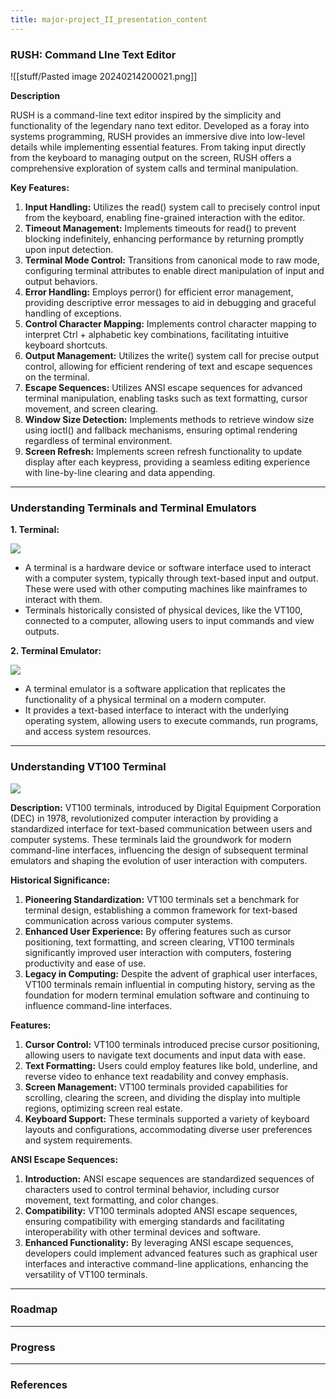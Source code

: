 ```yaml
---
title: major-project_II_presentation_content
---
```

### RUSH: Command LIne Text Editor

![[stuff/Pasted image 20240214200021.png]]

**Description**

RUSH is a command-line text editor inspired by the simplicity and functionality of the legendary nano text editor. Developed as a foray into systems programming, RUSH provides an immersive dive into low-level details while implementing essential features. From taking input directly from the keyboard to managing output on the screen, RUSH offers a comprehensive exploration of system calls and terminal manipulation.


**Key Features:**

1. **Input Handling:** Utilizes the read() system call to precisely control input from the keyboard, enabling fine-grained interaction with the editor.
2. **Timeout Management:** Implements timeouts for read() to prevent blocking indefinitely, enhancing performance by returning promptly upon input detection.
3. **Terminal Mode Control:** Transitions from canonical mode to raw mode, configuring terminal attributes to enable direct manipulation of input and output behaviors.
4. **Error Handling:** Employs perror() for efficient error management, providing descriptive error messages to aid in debugging and graceful handling of exceptions.
5. **Control Character Mapping:** Implements control character mapping to interpret Ctrl + alphabetic key combinations, facilitating intuitive keyboard shortcuts.
6. **Output Management:** Utilizes the write() system call for precise output control, allowing for efficient rendering of text and escape sequences on the terminal.
7. **Escape Sequences:** Utilizes ANSI escape sequences for advanced terminal manipulation, enabling tasks such as text formatting, cursor movement, and screen clearing.
8. **Window Size Detection:** Implements methods to retrieve window size using ioctl() and fallback mechanisms, ensuring optimal rendering regardless of terminal environment.
9. **Screen Refresh:** Implements screen refresh functionality to update display after each keypress, providing a seamless editing experience with line-by-line clearing and data appending.

---

### Understanding Terminals and Terminal Emulators

**1. Terminal:**

![](https://i.pcmag.com/imagery/lineups/01BRew0rpQZr6y8VTnrj7jb-1.fit_lim.size_1200x630.v1569492764.jpg)

- A terminal is a hardware device or software interface used to interact with a computer system, typically through text-based input and output. These were used with other computing machines like mainframes to interact with them.
- Terminals historically consisted of physical devices, like the VT100, connected to a computer, allowing users to input commands and view outputs.

**2. Terminal Emulator:**

![](https://i.imgur.com/DoyiLTS.png)

- A terminal emulator is a software application that replicates the functionality of a physical terminal on a modern computer.
- It provides a text-based interface to interact with the underlying operating system, allowing users to execute commands, run programs, and access system resources.



---

### Understanding VT100 Terminal

![](https://www.oldcomputr.com/wp-content/uploads/2015/11/digital_vt100-7349.jpg)

**Description:** VT100 terminals, introduced by Digital Equipment Corporation (DEC) in 1978, revolutionized computer interaction by providing a standardized interface for text-based communication between users and computer systems. These terminals laid the groundwork for modern command-line interfaces, influencing the design of subsequent terminal emulators and shaping the evolution of user interaction with computers.

**Historical Significance:**

1. **Pioneering Standardization:** VT100 terminals set a benchmark for terminal design, establishing a common framework for text-based communication across various computer systems.
2. **Enhanced User Experience:** By offering features such as cursor positioning, text formatting, and screen clearing, VT100 terminals significantly improved user interaction with computers, fostering productivity and ease of use.
3. **Legacy in Computing:** Despite the advent of graphical user interfaces, VT100 terminals remain influential in computing history, serving as the foundation for modern terminal emulation software and continuing to influence command-line interfaces.

**Features:**

1. **Cursor Control:** VT100 terminals introduced precise cursor positioning, allowing users to navigate text documents and input data with ease.
2. **Text Formatting:** Users could employ features like bold, underline, and reverse video to enhance text readability and convey emphasis.
3. **Screen Management:** VT100 terminals provided capabilities for scrolling, clearing the screen, and dividing the display into multiple regions, optimizing screen real estate.
4. **Keyboard Support:** These terminals supported a variety of keyboard layouts and configurations, accommodating diverse user preferences and system requirements.

**ANSI Escape Sequences:**

1. **Introduction:** ANSI escape sequences are standardized sequences of characters used to control terminal behavior, including cursor movement, text formatting, and color changes.
2. **Compatibility:** VT100 terminals adopted ANSI escape sequences, ensuring compatibility with emerging standards and facilitating interoperability with other terminal devices and software.
3. **Enhanced Functionality:** By leveraging ANSI escape sequences, developers could implement advanced features such as graphical user interfaces and interactive command-line applications, enhancing the versatility of VT100 terminals.

---
### Roadmap

---

### Progress

---

### References




